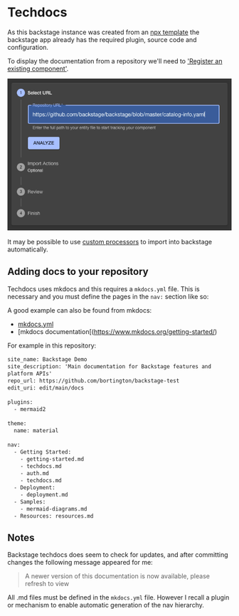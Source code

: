 # Techdocs

As this backstage instance was created from an [npx template](https://backstage.io/docs/getting-started/create-an-app#create-an-app) the backstage app already has the required plugin, source code and configuration.

To display the documentation from a repository we'll need to ['Register an existing component'](https://backstage.io/docs/getting-started/configuration#register-an-existing-component).

![](images/register-existing-component.png)

It may be possible to use [custom processors](https://backstage.io/docs/features/software-catalog/configuration#custom-processors) to import into backstage automatically.

## Adding docs to your repository

Techdocs uses mkdocs and this requires a `mkdocs.yml` file. This is necessary and you must define the pages in the `nav:` section like so:


A good example can also be found from mkdocs:
- [mkdocs.yml](https://github.com/mkdocs/mkdocs/blob/master/mkdocs.yml)
- [mkdocs documentation[(https://www.mkdocs.org/getting-started/)


For example in this repository:

```
site_name: Backstage Demo
site_description: 'Main documentation for Backstage features and platform APIs'
repo_url: https://github.com/bortington/backstage-test
edit_uri: edit/main/docs

plugins:
  - mermaid2

theme:
  name: material
  
nav:
  - Getting Started:
    - getting-started.md
    - techdocs.md
    - auth.md
    - techdocs.md
  - Deployment:
    - deployment.md
  - Samples:
    - mermaid-diagrams.md
  - Resources: resources.md
```

## Notes

Backstage techdocs does seem to check for updates, and after committing changes the following message appeared for me:
> A newer version of this documentation is now available, please refresh to view

All .md files must be defined in the `mkdocs.yml` file. However I recall a plugin or mechanism to enable automatic generation of the nav hierarchy.